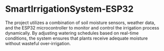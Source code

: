 # SmartIrrigationSystem-ESP32
The project utilizes a combination of soil moisture sensors, weather data, and the ESP32 microcontroller to monitor and control the irrigation process dynamically. By adjusting watering schedules based on real-time conditions, the system ensures that plants receive adequate moisture without wasteful over-irrigation.

